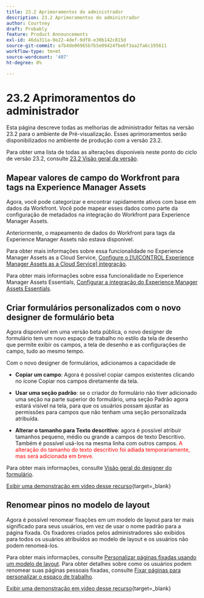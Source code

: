 ```yaml
---
title: 23.2 Aprimoramentos do administrador
description: 23.2 Aprimoramentos do administrador
author: Courtney
draft: Probably
feature: Product Announcements
exl-id: 46da311a-0e22-4def-9df8-e30b142c815d
source-git-commit: a7b4de06965b7b5e09424fbe6f3aa2fa6c195611
workflow-type: tm+mt
source-wordcount: '407'
ht-degree: 0%

---
```


# 23.2 Aprimoramentos do administrador

Esta página descreve todas as melhorias de administrador feitas na versão 23.2 para o ambiente de Pré-visualização. Esses aprimoramentos serão disponibilizados no ambiente de produção com a versão 23.2.

Para obter uma lista de todas as alterações disponíveis neste ponto do ciclo de versão 23.2, consulte [23.2 Visão geral da versão](/help/quicksilver/product-announcements/product-releases/23.2-release-activity/23-2-release-overview.md).

## Mapear valores de campo do Workfront para tags na Experience Manager Assets

Agora, você pode categorizar e encontrar rapidamente ativos com base em dados da Workfront.  Você pode mapear esses dados como parte da configuração de metadados na integração do Workfront para Experience Manager Assets.

Anteriormente, o mapeamento de dados do Workfront para tags da Experience Manager Assets não estava disponível.

Para obter mais informações sobre essa funcionalidade no Experience Manager Assets as a Cloud Service, [Configure o [!UICONTROL Experience Manager Assets as a Cloud Service] integração](/help/quicksilver/administration-and-setup/configure-integrations/configure-aacs-integration.md).

Para obter mais informações sobre essa funcionalidade no Experience Manager Assets Essentials, [Configurar a integração do Experience Manager Assets Essentials](/help/quicksilver/documents/adobe-workfront-for-experience-manager-assets-essentials/setup-asset-essentials.md).

## Criar formulários personalizados com o novo designer de formulário beta

Agora disponível em uma versão beta pública, o novo designer de formulário tem um novo espaço de trabalho no estilo da tela de desenho que permite exibir os campos, a tela de desenho e as configurações de campo, tudo ao mesmo tempo.

Com o novo designer de formulários, adicionamos a capacidade de

* **Copiar um campo**: Agora é possível copiar campos existentes clicando no ícone Copiar nos campos diretamente da tela.

* **Usar uma seção padrão**: se o criador do formulário não tiver adicionado uma seção na parte superior do formulário, uma seção Padrão agora estará visível na tela, para que os usuários possam ajustar as permissões para campos que não tenham uma seção personalizada atribuída.

* **Alterar o tamanho para Texto descritivo**: agora é possível atribuir tamanhos pequeno, médio ou grande a campos de texto Descritivo. Também é possível usá-los na mesma linha com outros campos. <span style="color: #ff0000;"> A alteração do tamanho do texto descritivo foi adiada temporariamente, mas será adicionada em breve.</span></li>

Para obter mais informações, consulte [Visão geral do designer do formulário](/help/quicksilver/administration-and-setup/customize-workfront/create-manage-custom-forms/form-designer/form-designer-overview.md).

[Exibir uma demonstração em vídeo desse recurso](https://video.tv.adobe.com/v/3416586/){target=_blank}

## Renomear pinos no modelo de layout

Agora é possível renomear fixações em um modelo de layout para ter mais significado para seus usuários, em vez de usar o nome padrão para a página fixada. Os fixadores criados pelos administradores são exibidos para todos os usuários atribuídos ao modelo de layout e os usuários não podem renomeá-los.

Para obter mais informações, consulte [Personalizar páginas fixadas usando um modelo de layout](/help/quicksilver/administration-and-setup/customize-workfront/use-layout-templates/customize-pinned-pages.md). Para obter detalhes sobre como os usuários podem renomear suas páginas pessoais fixadas, consulte [Fixar páginas para personalizar o espaço de trabalho](/help/quicksilver/workfront-basics/the-new-workfront-experience/pin-pages.md).

[Exibir uma demonstração em vídeo desse recurso](https://video.tv.adobe.com/v/3414364/){target=_blank}
